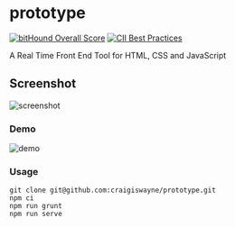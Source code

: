# prototype 

[![bitHound Overall Score](https://www.bithound.io/github/craigiswayne/prototype/badges/score.svg)](https://www.bithound.io/github/craigiswayne/prototype)  [![CII Best Practices](https://bestpractices.coreinfrastructure.org/projects/261/badge)](https://bestpractices.coreinfrastructure.org/projects/261)

A Real Time Front End Tool for HTML, CSS and JavaScript

## Screenshot

![screenshot](https://github.com/craigiswayne/prototype/wiki/images/screenshot.png)

### Demo

![demo](https://github.com/craigiswayne/prototype/wiki/images/demo.gif)

### Usage

```
git clone git@github.com:craigiswayne/prototype.git
npm ci
npm run grunt
npm run serve
```